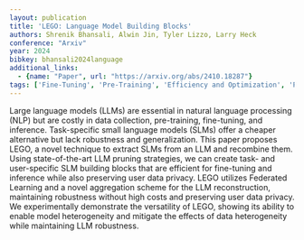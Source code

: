 ```yaml
---
layout: publication
title: 'LEGO: Language Model Building Blocks'
authors: Shrenik Bhansali, Alwin Jin, Tyler Lizzo, Larry Heck
conference: "Arxiv"
year: 2024
bibkey: bhansali2024language
additional_links:
  - {name: "Paper", url: "https://arxiv.org/abs/2410.18287"}
tags: ['Fine-Tuning', 'Pre-Training', 'Efficiency and Optimization', 'Pruning', 'Security', 'Training Techniques', 'Pretraining Methods']
---
```

Large language models (LLMs) are essential in natural language processing
(NLP) but are costly in data collection, pre-training, fine-tuning, and
inference. Task-specific small language models (SLMs) offer a cheaper
alternative but lack robustness and generalization. This paper proposes LEGO, a
novel technique to extract SLMs from an LLM and recombine them. Using
state-of-the-art LLM pruning strategies, we can create task- and user-specific
SLM building blocks that are efficient for fine-tuning and inference while also
preserving user data privacy. LEGO utilizes Federated Learning and a novel
aggregation scheme for the LLM reconstruction, maintaining robustness without
high costs and preserving user data privacy. We experimentally demonstrate the
versatility of LEGO, showing its ability to enable model heterogeneity and
mitigate the effects of data heterogeneity while maintaining LLM robustness.
